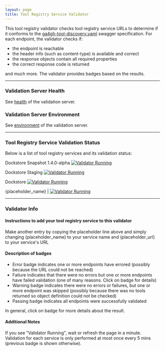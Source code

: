 ```yaml
---
layout: page
title: Tool Registry Service Validator
---
```

This tool registry validator checks tool registry service URLs to determine if it conforms to the [ga4gh-tool-discovery.yaml](https://github.com/ga4gh/tool-registry-schemas/blob/feature/trsv_changes/src/main/resources/swagger/ga4gh-tool-discovery.yaml) swagger specification.  For each endpoint, the validator checks if:
- the endpoint is reachable
- the header info (such as content-type) is available and correct
- the response objects contain all required properties
- the correct response code is returned

and much more.  The validator provides badges based on the results.

---
### Validation Server Health
See [health]({{site.validation-server-url}}/health_check) of the validation server.


### Validation Server Environment
See [environment]({{site.validation-server-url}}/environment) of the validation server.

---
### Tool Registry Service Validation Status
Below is a list of tool registry services and its validation status:

Dockstore Snapshot 1.4.0-alpha [![Validator Running]({{site.validation-server-url}}/trs/validator?url=http://142.1.177.94:8080)]({{site.validation-server-url}}/trs/validator/debug?url=http://142.1.177.94:8080) 

Dockstore Staging [![Validator Running]({{site.validation-server-url}}/trs/validator?url=https://staging.dockstore.org:8443)]({{site.validation-server-url}}/trs/validator/debug?url=https://staging.dockstore.org:8443) 

Dockstore [![Validator Running]({{site.validation-server-url}}/trs/validator?url=https://dockstore.org:8443)]({{site.validation-server-url}}/trs/validator/debug?url=https://dockstore.org:8443) 

{placeholder_name} | [![Validator Running]({{site.validation-server-url}}/trs/validator?url={placeholder_url})]({{site.validation-server-url}}/trs/validator/debug?url={placeholder_url})      

---
### Validator Info

#### Instructions to add your tool registry service to this validator

Make another entry by copying the placeholder line above and simply changing {placeholder_name} to your service name and {placeholder_url} to your service's URL

#### Description of badges

- Error badge indicates one or more endpoints have errored (possibly because the URL could not be reached)
- Failure indicates that there were no errors but one or more endpoints have failed validation (one of many reasons.  Click on badge for details)
- Warning badge indicates there were no errors or failures, but one or more endpoint was skipped (possibly because there was no tools returned so object definition could not be checked)
- Passing badge indicates all endpoints were successfully validated

In general, click on badge for more details about the result.

#### Additional Notes

If you see "Validator Running", wait or refresh the page in a minute.  Validation for each service is only performed at most once every 5 mins (previous badge is shown otherwise).

